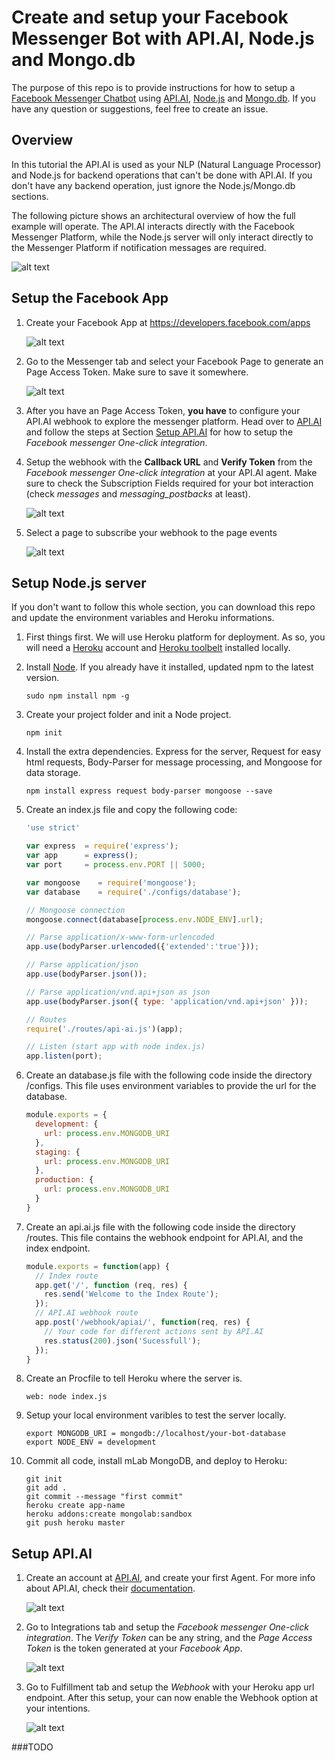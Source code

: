 # Create and setup your Facebook Messenger Bot with API.AI, Node.js and Mongo.db

The purpose of this repo is to provide instructions for how to setup a [Facebook Messenger
Chatbot](https://developers.facebook.com/docs/messenger-platform) using
[API.AI](https://api.ai/), [Node.js](https://nodejs.org) and
[Mongo.db](https://www.mongodb.com/). If you have any question or
suggestions, feel free to create an issue.


## Overview

In this tutorial the API.AI is used as your NLP (Natural Language Processor) and
Node.js for backend operations that can't be done with API.AI. If you don't have
any backend operation, just ignore the Node.js/Mongo.db sections.

The following picture shows an architectural overview of how the full example will
operate. The API.AI interacts directly with the Facebook Messenger Platform, while
the Node.js server will only interact directly to the Messenger Platform if
notification messages are required.


![alt text](https://github.com/Novatics/botalize/raw/master/images/overview.png "Facebook App")

## Setup the Facebook App

1. Create your Facebook App at <https://developers.facebook.com/apps>

    ![alt text](https://github.com/Novatics/botalize/raw/master/images/create-app-facebook.png "Facebook App")

2. Go to the Messenger tab and select your Facebook Page to generate an Page
Access Token. Make sure to save it somewhere.

    ![alt text](https://github.com/Novatics/botalize/raw/master/images/page-token-facebook.png "Facebook App")

3. After you have an Page Access Token, **you have** to configure your API.AI webhook to
explore the messenger platform. Head over to [API.AI](https://api.ai/) and follow
the steps at Section [Setup API.AI](#apiai) for how to setup the *Facebook messenger
One-click integration*.

4. Setup the webhook with the **Callback URL** and **Verify Token** from the *Facebook
messenger One-click integration* at your API.AI agent. Make sure to check the
Subscription Fields required for your bot interaction (check *messages* and
*messaging_postbacks* at least).

    ![alt text](https://github.com/Novatics/botalize/raw/master/images/webhook-facebook.png "Facebook App")

5. Select a page to subscribe your webhook to the page events

    ![alt text](https://github.com/Novatics/botalize/raw/master/images/webhook-approved-facebook.png "Facebook App")

## <a name="nodejs"></a> Setup Node.js server

If you don't want to follow this whole section, you can download this repo and
update the environment variables and Heroku informations.

1. First things first. We will use Heroku platform for deployment. As so,
you will need a [Heroku](https://www.heroku.com) account and [Heroku
toolbelt](https://devcenter.heroku.com/articles/heroku-cli#download-and-install)
installed locally.

2. Install [Node](https://nodejs.org/). If you already have it installed,
updated npm to the latest version.
    ```
    sudo npm install npm -g
    ```

3. Create your project folder and init a Node project.
    ```
    npm init
    ```

4. Install the extra dependencies. Express for the server, Request for
easy html requests, Body-Parser for message processing, and Mongoose for
data storage.
    ```
    npm install express request body-parser mongoose --save
    ```

5. Create an index.js file and copy the following code:

    ```javascript
    'use strict'

    var express  = require('express');
    var app      = express();
    var port     = process.env.PORT || 5000;

    var mongoose    = require('mongoose');
    var database    = require('./configs/database');

    // Mongoose connection
    mongoose.connect(database[process.env.NODE_ENV].url);

    // Parse application/x-www-form-urlencoded
    app.use(bodyParser.urlencoded({'extended':'true'}));

    // Parse application/json            
    app.use(bodyParser.json());       

    // Parse application/vnd.api+json as json
    app.use(bodyParser.json({ type: 'application/vnd.api+json' }));

    // Routes
    require('./routes/api-ai.js')(app);

    // Listen (start app with node index.js)
    app.listen(port);
    ```

6. Create an database.js file with the following code inside the directory
/configs. This file uses environment variables to provide the url for the
database.

    ```javascript
    module.exports = {
      development: {
        url: process.env.MONGODB_URI
      },
      staging: {
        url: process.env.MONGODB_URI
      },
      production: {
        url: process.env.MONGODB_URI
      }
    }
    ```  

7. Create an api.ai.js file with the following code inside the directory /routes.
This file contains the webhook endpoint for API.AI, and the index endpoint.

    ```javascript
    module.exports = function(app) {
      // Index route
      app.get('/', function (req, res) {
        res.send('Welcome to the Index Route');
      });
      // API.AI webhook route
      app.post('/webhook/apiai/', function(req, res) {
        // Your code for different actions sent by API.AI
        res.status(200).json('Sucessfull');
      });
    }
    ```

10. Create an Procfile to tell Heroku where the server is.
    ```
    web: node index.js
    ```

9. Setup your local environment varibles to test the server locally.
    ```
    export MONGODB_URI = mongodb://localhost/your-bot-database
    export NODE_ENV = development
    ```

10. Commit all code, install mLab MongoDB, and deploy to Heroku:
    ```
    git init
    git add .
    git commit --message "first commit"
    heroku create app-name
    heroku addons:create mongolab:sandbox
    git push heroku master
    ```    


## <a name="apiai"></a> Setup API.AI

1. Create an account at [API.AI](https://api.ai/), and create your first Agent.
For more info about API.AI, check their [documentation](https://api.ai/docs/getting-started/basics).

    ![alt text](https://github.com/Novatics/botalize/raw/master/images/api-ai-intent.png "Facebook App")

2. Go to Integrations tab and setup the *Facebook messenger One-click integration*.
The *Verify Token* can be any string, and the *Page Access Token* is the token
generated at your *Facebook App*.

    ![alt text](https://github.com/Novatics/botalize/raw/master/images/api-ai-facebook.png "Facebook App")

3. Go to Fulfillment tab and setup the *Webhook* with your Heroku app url endpoint.
After this setup, your can now enable the Webhook option at your intentions.

    ![alt text](https://github.com/Novatics/botalize/raw/master/images/api-ai-webhook.png "Facebook App")


###TODO    
